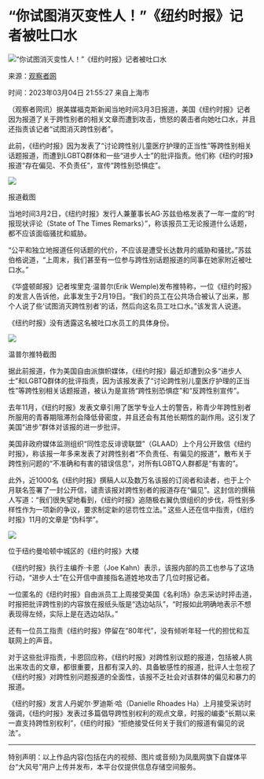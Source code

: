 # “你试图消灭变性人！”《纽约时报》记者被吐口水

![“你试图消灭变性人！”《纽约时报》记者被吐口水](//d.ifengimg.com/w121_h75_q90/x0.ifengimg.com/res/2023/220B2DDE629C4DC3B0AE9F308FBEF0AF03D7891D_size49_w1025_h292.png)

来源：[观察者网](https://ishare.ifeng.com/mediaShare/home/311993/media)

时间：2023年03月04日 21:55:27 来自上海市

（观察者网讯）据美媒福克斯新闻当地时间3月3日报道，美国《纽约时报》记者因为报道了关于跨性别者的相关文章而遭到攻击，愤怒的袭击者向她吐口水，并且还指责该记者“试图消灭跨性别者”。

此前，《纽约时报》因为发表了“讨论跨性别儿童医疗护理的正当性”等跨性别相关话题报道，而遭到LGBTQ群体和一些“进步人士”的批评指责。他们称《纽约时报》报道“存在偏见、不负责任”，宣传“跨性别恐惧症”。

![](https://x0.ifengimg.com/res/2023/220B2DDE629C4DC3B0AE9F308FBEF0AF03D7891D_size49_w1025_h292.png)

报道截图

当地时间3月2日，《纽约时报》发行人兼董事长AG·苏兹伯格发表了一年一度的“时报现状评论（State of The Times Remarks）”，称该报员工无论报道什么话题，都不应该面临骚扰和威胁。

“公平和独立地报道任何话题的代价，不应该是遭受长达数月的威胁和骚扰。”苏兹伯格说道，“上周末，我们甚至有一位参与跨性别话题报道的同事在她家附近被吐口水。”

《华盛顿邮报》记者埃里克·温普尔(Erik Wemple)发布推特称，一位《纽约时报》的发言人告诉他，此事发生于2月19日。“我们的员工在公共场合被认了出来，那个人说了些‘试图消灭跨性别者’的话，然后向这名员工吐口水。”该发言人说道。

《纽约时报》没有透露这名被吐口水员工的具体身份。

![](https://x0.ifengimg.com/res/2023/0B79D27F5FE89454C3DFC905ECAAD6C0986AA2AC_size45_w538_h326.png)

温普尔推特截图

据此前报道，作为美国自由派旗帜媒体，《纽约时报》最近却遭到众多“进步人士”和LGBTQ群体的批评指责，因为该报发表了“讨论跨性别儿童医疗护理的正当性”等跨性别相关话题报道，被认为是宣扬“跨性别恐惧症”和“反跨性别宣传”。

去年11月，《纽约时报》发表文章引用了医学专业人士的警告，称青少年跨性别者所服用的青春期阻滞剂会降低骨密度，并且还会有其他长期性的副作用。这引发了美国“进步”群体对该报的进一步批评。

美国非政府媒体监测组织“同性恋反诽谤联盟”（GLAAD）上个月公开致信《纽约时报》，称该报一年多来发表了对跨性别者“不负责任、有偏见的报道”，散布关于跨性别问题的“不准确和有害的错误信息”，对所有LGBTQ人群都是“有害的”。

此外，近1000名《纽约时报》撰稿人以及数万名该报的订阅者和读者，也于上个月联名签署了一封公开信，谴责该报对跨性别者的报道存在“偏见”。这封信的撰稿人写道：“我们很失望地看到，《纽约时报》追随极右翼仇恨组织的步伐，将性别多样性作为一项新的争议，要求制定新的惩罚性立法。” 这些人还在信中指责，《纽约时报》11月的文章是“伪科学”。

![](https://x0.ifengimg.com/res/2023/33A6EA1463E9DA85B320FD7F1D413DAC715A713C_size479_w713_h394.png)

位于纽约曼哈顿中城区的《纽约时报》大楼

《纽约时报》执行主编乔·卡恩（Joe Kahn）表示，该报内部的员工也参与了这场行动，“进步人士”在公开信中直接指名道姓地攻击了几位时报记者。

一位匿名的《纽约时报》自由派员工上周接受美国《名利场》杂志采访时抨击道，时报把批评跨性别的内容放在报纸头版是“选边站队”，“时报如此明确地表示不想表现得左倾，实际上是在选边站队。”

还有一位员工指责《纽约时报》停留在“80年代”，没有倾听年轻一代的担忧和互联网上的声音。

对于这些批评指责，卡恩回应称，《纽约时报》对跨性别议题的报道，包括被人挑出来攻击的文章，都很重要，且都有深入的、具备敏感性的报道，批评人士忽视了《纽约时报》对跨性别问题报道的全面性，该报不乏社会对该群体的偏见和暴力的报道。

《纽约时报》发言人丹妮尔·罗迪斯·哈（Danielle Rhoades Ha）上月接受采访时强调，《纽约时报》发表过多篇倡导跨性别权利的观点文章，时报的编委“长期以来一直支持跨性别权利”，《纽约时报》“拒绝接受任何关于我们的报道有偏见的说法”。

---

特别声明：以上作品内容(包括在内的视频、图片或音频)为凤凰网旗下自媒体平台“大风号”用户上传并发布，本平台仅提供信息存储空间服务。